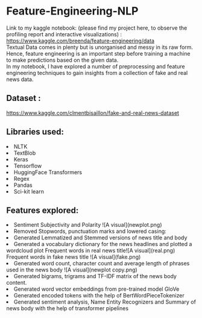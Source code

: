 # Feature-Engineering-NLP
Link to my kaggle notebook: (please find my project here, to observe the profiling report and interactive visualizations) : https://www.kaggle.com/breenda/feature-engineering/data <br> 
Textual Data comes in plenty but is unorganised and messy in its raw form. Hence, feature engineering is an important step before training a machine to make predictions based on the given data.<br>
In my notebook, I have explored a number of preprocessing and feature engineering techniques to gain insights from a collection of fake and real news data. <br>

## Dataset : <br>
https://www.kaggle.com/clmentbisaillon/fake-and-real-news-dataset

## Libraries used: 
<li> NLTK </li>
<li> TextBlob </li>
<li> Keras </li>
<li> Tensorflow </li>
<li> HuggingFace Transformers </li>
<li> Regex </li>
<li> Pandas </li>
<li> Sci-kit learn </li>

## Features explored:
<li> Sentiment Subjectivity and Polarity
![A visual](newplot.png)</li>
<li> Removed Stopwords, punctuation marks and lowered casing: </li>
<li> Generated Lemmatized and Stemmed versions of news title and body </li> 
<li> Generated a vocabulary dictionary for the news headlines and plotted a wordcloud plot 
  Frequent words in real news title![A visual](real.png) <br>Frequent words in fake news title ![A visual](fake.png)</li>
<li> Generated word count, character count and average length of phrases used in the news body 
![A visual](newplot copy.png)</li>
<li> Generated bigrams, trigrams and TF-IDF matrix of the news body content. </li>
<li> Generated word vector embeddings from pre-trained model GloVe </li>
<li> Generated encoded tokens with the help of BertWordPieceTokenizer </li>
<li> Generated sentiment analysis, Name Entity Recognizers and Summary of news body with the help of transformer pipelines</li>
